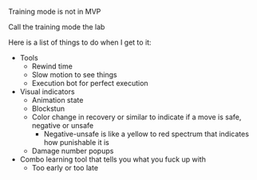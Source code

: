 Training mode is not in MVP

Call the training mode the lab

Here is a list of things to do when I get to it:
- Tools
	- Rewind time
	- Slow motion to see things
	- Execution bot for perfect execution
- Visual indicators
	- Animation state
	- Blockstun
	- Color change in recovery or similar to indicate if a move is safe, negative or unsafe
		- Negative-unsafe is like a yellow to red spectrum that indicates how punishable it is
	- Damage number popups
 - Combo learning tool that tells you what you fuck up with
	 - Too early or too late
